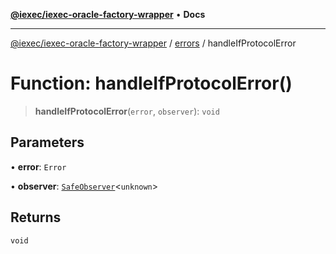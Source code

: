 [**@iexec/iexec-oracle-factory-wrapper**](../../../README.md) • **Docs**

***

[@iexec/iexec-oracle-factory-wrapper](../../../globals.md) / [errors](../README.md) / handleIfProtocolError

# Function: handleIfProtocolError()

> **handleIfProtocolError**(`error`, `observer`): `void`

## Parameters

• **error**: `Error`

• **observer**: [`SafeObserver`](../../../classes/SafeObserver.md)\<`unknown`\>

## Returns

`void`
